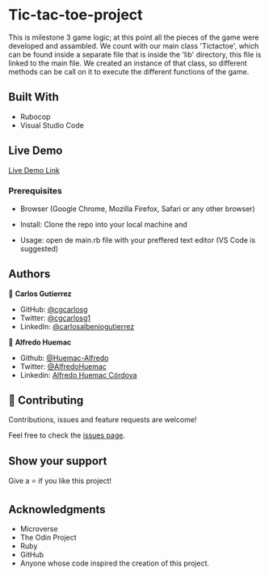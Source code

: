 # Tic-tac-toe-project
This is milestone 3 game logic; at this point all the pieces of the game were developed and assambled. We count with our main class 'Tictactoe', which can be found inside a separate file that is inside the 'lib' directory, this file is linked to the main file. We created an instance of that class, so different methods can be call on it to execute the different functions of the game.

## Built With
- Rubocop
- Visual Studio Code

## Live Demo

[Live Demo Link]()

### Prerequisites

- Browser (Google Chrome, Mozilla Firefox, Safari or any other browser)

- Install: Clone the repo into your local machine and 

- Usage: open de main.rb file with your preffered text editor (VS Code is suggested)

## Authors

👤 **Carlos Gutierrez**
- GitHub: [@cgcarlosg](https://github.com/cgcarlosg)
- Twitter: [@cgcarlosg1](https://twitter.com/cgcarlosg1)
- LinkedIn: [@carlosalbeniogutierrez](https://linkedin.com/in/carlosalbeniogutierrez)

👤 **Alfredo Huemac**

- Github: [@Huemac-Alfredo](https://github.com/Huemac-Alfredo)
- Twitter: [@AlfredoHuemac](https://twitter.com/AlfredoHuemac)
- Linkedin: [Alfredo Huemac Córdova](https://www.linkedin.com/in/alfredo-huemac-c%C3%B3rdova-173b481b2/)

## 🤝 Contributing

Contributions, issues and feature requests are welcome!

Feel free to check the [issues page](https://github.com/Huemac-Alfredo/HTML-CSS-capstone-project/issues).

## Show your support

Give a ⭐️ if you like this project!

## Acknowledgments

- Microverse
- The Odin Project
- Ruby
- GitHub
- Anyone whose code inspired the creation of this project. 
